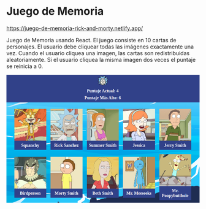 # Juego de Memoria
https://juego-de-memoria-rick-and-morty.netlify.app/

Juego de Memoria usando React.
El juego consiste en 10 cartas de personajes. El usuario debe cliquear todas las imágenes exactamente una vez.
Cuando el usuario cliquea una imagen, las cartas son redistribuidas aleatoriamente. Si el usuario cliquea la misma imagen dos veces el puntaje se reinicia a 0.


![alt text](./img.png)
